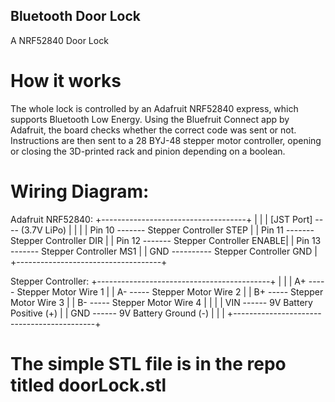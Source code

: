 ## Bluetooth Door Lock
 A NRF52840 Door Lock

# How it works
The whole lock is controlled by an Adafruit NRF52840 express, which supports Bluetooth Low Energy. Using the Bluefruit Connect app by Adafruit, the board checks whether the correct code was sent or not. Instructions are then sent to a 28 BYJ-48 stepper motor controller, opening or closing the 3D-printed rack and pinion depending on a boolean.

# Wiring Diagram:
Adafruit NRF52840:
+------------------------------------+
|                                    |
|  [JST Port] ---- (3.7V LiPo)       |
|                                    |
|  Pin 10 ------- Stepper Controller STEP  |
|  Pin 11 ------- Stepper Controller DIR   |
|  Pin 12 ------- Stepper Controller ENABLE|
|  Pin 13 ------- Stepper Controller MS1   |
|  GND ---------- Stepper Controller GND   |
+------------------------------------+

Stepper Controller:
+-------------------------------------------+
|                                           |
|  A+  ----- Stepper Motor Wire 1           |
|  A-  ----- Stepper Motor Wire 2           |
|  B+  ----- Stepper Motor Wire 3           |
|  B-  ----- Stepper Motor Wire 4           |
|                                           |
|  VIN ------ 9V Battery Positive (+)       |
|  GND ------ 9V Battery Ground (-)         |
|                                           |
+-------------------------------------------+


# The simple STL file is in the repo titled doorLock.stl 
